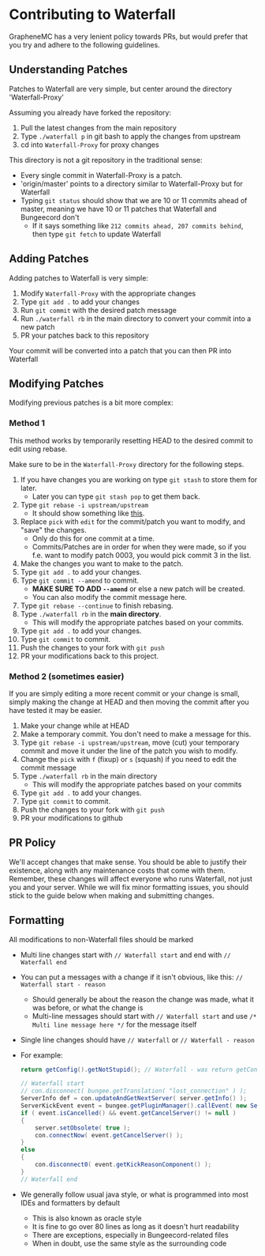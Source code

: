 # Contributing to Waterfall

GrapheneMC has a very lenient policy towards PRs, but would prefer that you try and adhere to the following guidelines.

## Understanding Patches

Patches to Waterfall are very simple, but center around the directory 'Waterfall-Proxy'

Assuming you already have forked the repository:

1. Pull the latest changes from the main repository
2. Type `./waterfall p` in git bash to apply the changes from upstream
3. cd into `Waterfall-Proxy` for proxy changes

This directory is not a git repository in the traditional sense:

- Every single commit in Waterfall-Proxy is a patch.
- 'origin/master' points to a directory similar to Waterfall-Proxy but for Waterfall
- Typing `git status` should show that we are 10 or 11 commits ahead of master, meaning we have 10 or 11 patches that Waterfall and Bungeecord don't
  - If it says something like `212 commits ahead, 207 commits behind`, then type `git fetch` to update Waterfall

## Adding Patches

Adding patches to Waterfall is very simple:

1. Modify `Waterfall-Proxy` with the appropriate changes
2. Type `git add .` to add your changes
3. Run `git commit` with the desired patch message
4. Run `./waterfall rb` in the main directory to convert your commit into a new patch
5. PR your patches back to this repository

Your commit will be converted into a patch that you can then PR into Waterfall

## Modifying Patches

Modifying previous patches is a bit more complex:

### Method 1

This method works by temporarily resetting HEAD to the desired commit to edit using rebase.

Make sure to be in the `Waterfall-Proxy` directory for the following steps.

1. If you have changes you are working on type `git stash` to store them for later.
   - Later you can type `git stash pop` to get them back.
2. Type `git rebase -i upstream/upstream`
   - It should show something like [this](https://gist.github.com/electronicboy/6241e511c4a1f5d3e0217be1d742ff6a).
3. Replace `pick` with `edit` for the commit/patch you want to modify, and "save" the changes.
   - Only do this for one commit at a time.
   - Commits/Patches are in order for when they were made, so if you f.e. want to modify patch 0003, you would pick commit 3 in the list.
4. Make the changes you want to make to the patch.
5. Type `git add .` to add your changes.
6. Type `git commit --amend` to commit.
   - **MAKE SURE TO ADD `--amend`** or else a new patch will be created.
   - You can also modify the commit message here.
7. Type `git rebase --continue` to finish rebasing.
8. Type `./waterfall rb` in the **main directory**.
   - This will modify the appropriate patches based on your commits.
9. Type `git add .` to add your changes.
10. Type `git commit` to commit.
11. Push the changes to your fork with `git push`
12. PR your modifications back to this project.

### Method 2 (sometimes easier)

If you are simply editing a more recent commit or your change is small, simply making the change at HEAD and then moving the commit after you have tested it may be easier.

1. Make your change while at HEAD
2. Make a temporary commit. You don't need to make a message for this.
3. Type `git rebase -i upstream/upstream`, move (cut) your temporary commit and move it under the line of the patch you wish to modify.
4. Change the `pick` with `f` (fixup) or `s` (squash) if you need to edit the commit message
5. Type `./waterfall rb` in the main directory
   - This will modify the appropriate patches based on your commits
6. Type `git add .` to add your changes.
7. Type `git commit` to commit.
8. Push the changes to your fork with `git push`
9. PR your modifications to github

## PR Policy

We'll accept changes that make sense. You should be able to justify their existence, along with any maintenance costs that come with them. Remember, these changes will affect everyone who runs Waterfall, not just you and your server.
While we will fix minor formatting issues, you should stick to the guide below when making and submitting changes.

## Formatting

All modifications to non-Waterfall files should be marked

- Multi line changes start with `// Waterfall start` and end with `// Waterfall end`
- You can put a messages with a change if it isn't obvious, like this: `// Waterfall start - reason`
  - Should generally be about the reason the change was made, what it was before, or what the change is
  - Multi-line messages should start with `// Waterfall start` and use `/* Multi line message here */` for the message itself
- Single line changes should have `// Waterfall` or `// Waterfall - reason`
- For example:

  ```java
  return getConfig().getNotStupid(); // Waterfall - was return getConfig().getStupid();

  // Waterfall start
  // con.disconnect( bungee.getTranslation( "lost_connection" ) );
  ServerInfo def = con.updateAndGetNextServer( server.getInfo() );
  ServerKickEvent event = bungee.getPluginManager().callEvent( new ServerKickEvent( con, server.getInfo(), TextComponent.fromLegacyText( bungee.getTranslation( "lost_connection" ) ), def, ServerKickEvent.State.CONNECTED, ServerKickEvent.Cause.LOST_CONNECTION ) );
  if ( event.isCancelled() && event.getCancelServer() != null )
  {
      server.setObsolete( true );
      con.connectNow( event.getCancelServer() );
  }
  else
  {
      con.disconnect0( event.getKickReasonComponent() );
  }
  // Waterfall end
  ```

- We generally follow usual java style, or what is programmed into most IDEs and formatters by default
  - This is also known as oracle style
  - It is fine to go over 80 lines as long as it doesn't hurt readability
  - There are exceptions, especially in Bungeecord-related files
  - When in doubt, use the same style as the surrounding code
